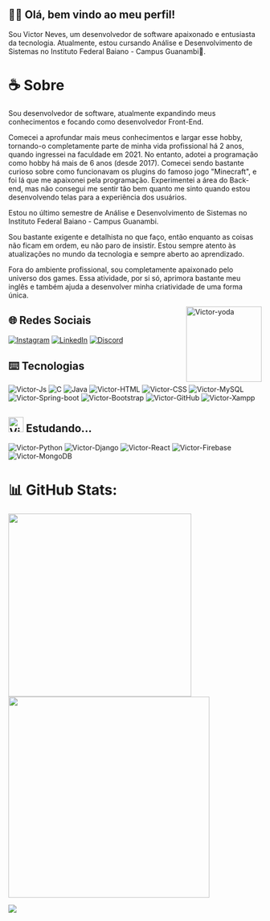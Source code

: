 ## 👋🏼 Olá, bem vindo ao meu perfil!

Sou Victor Neves, um desenvolvedor de software apaixonado e entusiasta da tecnologia. Atualmente, estou cursando Análise e Desenvolvimento de Sistemas no Instituto Federal Baiano - Campus Guanambi🎈.

# ☕ Sobre

Sou desenvolvedor de software, atualmente expandindo meus conhecimentos e focando como desenvolvedor Front-End.

Comecei a aprofundar mais meus conhecimentos e largar esse hobby, tornando-o completamente parte de minha vida profissional há 2 anos, quando ingressei na faculdade em 2021. No entanto, adotei a programação como hobby há mais de 6 anos (desde 2017). Comecei sendo bastante curioso sobre como funcionavam os plugins do famoso jogo "Minecraft", e foi lá que me apaixonei pela programação. Experimentei a área do Back-end, mas não consegui me sentir tão bem quanto me sinto quando estou desenvolvendo telas para a experiência dos usuários.

Estou no último semestre de Análise e Desenvolvimento de Sistemas no Instituto Federal Baiano - Campus Guanambi.

Sou bastante exigente e detalhista no que faço, então enquanto as coisas não ficam em ordem, eu não paro de insistir. Estou sempre atento às atualizações no mundo da tecnologia e sempre aberto ao aprendizado.

Fora do ambiente profissional, sou completamente apaixonado pelo universo dos games. Essa atividade, por si só, aprimora bastante meu inglês e também ajuda a desenvolver minha criatividade de uma forma única.

<img align="right" alt="Victor-yoda" width="150" src="https://cdn.discordapp.com/attachments/753422301982097468/1153858078530342982/cat-crazy-cat.gif">

## 🌐 Redes Sociais 

[![Instagram](https://img.shields.io/badge/Instagram-%23E4405F.svg?logo=Instagram&logoColor=white)](https://instagram.com/nevesfg)
[![LinkedIn](https://img.shields.io/badge/LinkedIn-%230077B5.svg?logo=linkedin&logoColor=white)](https://linkedin.com/in/laura-grassi)
[![Discord](https://img.shields.io/badge/Discord-5865f2?logo=Discord&logoColor=white)](https://discord.gg/JZ2Yujx3Xj)
    
## ⌨️ Tecnologias

![Victor-Js](https://img.shields.io/badge/JavaScript-323330?style=for-the-badge&logo=javascript&logoColor=F7DF1E)
![C](https://img.shields.io/badge/C-00599C?style=for-the-badge&logo=c&logoColor=white)
![Java](https://img.shields.io/badge/java-%23ED8B00.svg?style=for-the-badge&logo=openjdk&logoColor=white)
![Victor-HTML](https://img.shields.io/badge/HTML5-E34F26?style=for-the-badge&logo=html5&logoColor=white)
![Victor-CSS](https://img.shields.io/badge/CSS3-1572B6?style=for-the-badge&logo=css3&logoColor=white)
![Victor-MySQL](https://img.shields.io/badge/MySQL-005C84?style=for-the-badge&logo=mysql&logoColor=white)
![Victor-Spring-boot](https://img.shields.io/badge/Spring_Boot-F2F4F9?style=for-the-badge&logo=spring-boot)
![Victor-Bootstrap](https://img.shields.io/badge/Bootstrap-563D7C?style=for-the-badge&logo=bootstrap&logoColor=white)
![Victor-GitHub](https://img.shields.io/badge/GitHub-100000?style=for-the-badge&logo=github&logoColor=white)
![Victor-Xampp](https://img.shields.io/badge/Xampp-F37623?style=for-the-badge&logo=xampp&logoColor=white)
  
## <img alt="Victor-gif" width="30" src="https://cdn.discordapp.com/attachments/753422301982097468/1153856865596358707/loading-gif.gif">  Estudando...

![Victor-Python](https://img.shields.io/badge/Python-FFD43B?style=for-the-badge&logo=python&logoColor=blue)
![Victor-Django](https://img.shields.io/badge/Django-092E20?style=for-the-badge&logo=django&logoColor=green)
![Victor-React](https://img.shields.io/badge/React-20232A?style=for-the-badge&logo=react&logoColor=61DAFB)
![Victor-Firebase](https://img.shields.io/badge/firebase-ffca28?style=for-the-badge&logo=firebase&logoColor=black)
![Victor-MongoDB](https://img.shields.io/badge/MongoDB-4EA94B?style=for-the-badge&logo=mongodb&logoColor=white)


# 📊 GitHub Stats:
<img src="https://github-readme-stats-wheat-two-53.vercel.app/api?username=nevesfg&theme=neon&hide_border=false&include_all_commits=false&count_private=false"  width="364px" />
<img src="https://github-readme-streak-stats.herokuapp.com/?user=nevesfg&theme=neon&hide_border=false"  width="400px" />

![](https://github-readme-stats-wheat-two-53.vercel.app/api/top-langs/?username=nevesfg&theme=neon&hide_border=false&include_all_commits=false&count_private=false&layout=compact)
  

